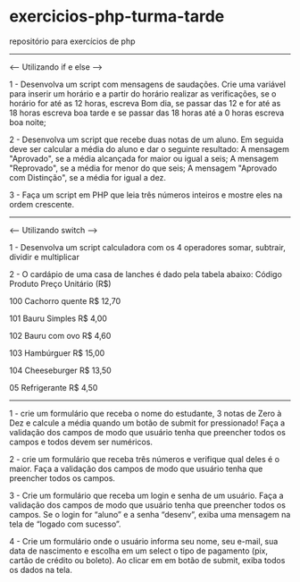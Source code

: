 # exercicios-php-turma-tarde
repositório para exercícios de php

---------------------------------------
<-- Utilizando if e else -->

1 - Desenvolva um script com mensagens de saudações. Crie uma variável para inserir um horário e a partir do horário realizar as verificações, se o horário for até as 12 horas, escreva Bom dia, se passar das 12 e for até as 18 horas escreva boa tarde e se passar das 18 horas até a 0 horas escreva boa noite;

2 - Desenvolva um script que recebe duas notas de um aluno. Em seguida deve ser calcular a média do aluno e dar o seguinte resultado:
A mensagem "Aprovado", se a média alcançada for maior ou igual a seis;
A mensagem "Reprovado", se a média for menor do que seis;
A mensagem "Aprovado com Distinção", se a média for igual a dez.

3 - Faça um script em PHP que leia três números inteiros e mostre eles na ordem crescente.

---------------------------------------

<-- Utilizando switch -->

1 - Desenvolva um script calculadora com os 4 operadores somar, subtrair, dividir e multiplicar

2 - O cardápio de uma casa de lanches é dado pela tabela abaixo:
Código Produto Preço Unitário (R$)

100 Cachorro quente R$ 12,70

101 Bauru Simples R$ 4,00

102 Bauru com ovo R$ 4,60

103 Hambúrguer R$ 15,00

104 Cheeseburger R$ 13,50

05 Refrigerante R$ 4,50

---------------------------------------

1 - crie um formulário que receba o nome do estudante, 3 notas de Zero à Dez e calcule a média quando um botão de submit for pressionado! Faça a validação dos campos de modo que usuário tenha que preencher todos os campos e todos devem ser numéricos.

2 - crie um formulário que receba três números e verifique qual deles é o maior. Faça a validação dos campos de modo que usuário tenha que preencher todos os campos.

3 - Crie um formulário que receba um login e senha de um usuário. Faça a validação dos campos de modo que usuário tenha que preencher todos os campos. Se o login for “aluno” e a senha “desenv”, exiba uma mensagem na tela de “logado com sucesso”.

4 - Crie um formulário onde o usuário informa seu nome, seu e-mail, sua data de nascimento e escolha em um select o tipo de pagamento (pix, cartão de crédito ou boleto). Ao clicar em em botão de submit, exiba todos os dados na tela.
